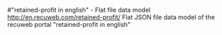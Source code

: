 #"retained-profit in english" - Flat file data model
http://en.recuweb.com/retained-profit/
Flat JSON file data model of the recuweb portal "retained-profit in english"
